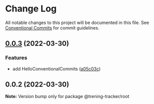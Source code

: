 # Change Log

All notable changes to this project will be documented in this file.
See [Conventional Commits](https://conventionalcommits.org) for commit guidelines.

## [0.0.3](https://github.com/adziok/trening-tracker/compare/v0.0.2...v0.0.3) (2022-03-30)


### Features

* add HelloConventionalCommits ([a05c03c](https://github.com/adziok/trening-tracker/commit/a05c03c969b766c3d56c495fde8f23c09e4ab4c7))





## 0.0.2 (2022-03-30)

**Note:** Version bump only for package @trening-tracker/root
